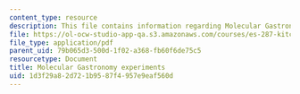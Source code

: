 ```yaml
---
content_type: resource
description: This file contains information regarding Molecular Gastronomy experiments.
file: https://ol-ocw-studio-app-qa.s3.amazonaws.com/courses/es-287-kitchen-chemistry-spring-2009/1d3f29a82d721b9587f4957e9eaf560d_MITES_287S09_read11.pdf
file_type: application/pdf
parent_uid: 79b065d3-500d-1f02-a368-fb60f6de75c5
resourcetype: Document
title: Molecular Gastronomy experiments
uid: 1d3f29a8-2d72-1b95-87f4-957e9eaf560d
---
```

